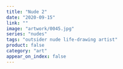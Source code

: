 ```yaml
---
title: "Nude 2"
date: "2020-09-15"
link: ""
image: "artwork/0045.jpg"
series: "nudes"
tags: "outsider nude life-drawing artist"
product: false
category: "art"
appear_on_index: false
---
```

